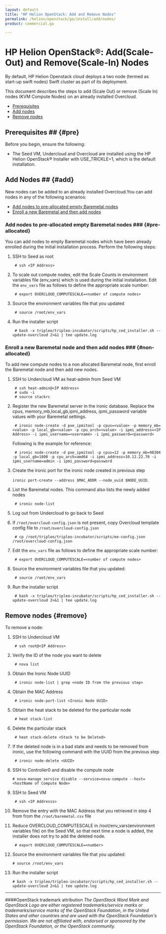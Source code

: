 ```yaml
---
layout: default
title: "HP Helion OpenStack: Add and Remove Nodes"
permalink: /helion/openstack/ga/install/add/nodes/
product: commercial.ga

---
```

<!--UNDER REVISION-->


<script>

function PageRefresh {
onLoad="window.refresh"
}

PageRefresh();

</script>

<!--
<p style="font-size: small;"> <a href="/helion/openstack/install-beta/prereqs/">&#9664; PREV</a> | <a href="/helion/openstack/install-beta-overview/">&#9650; UP</a> | <a href="/helion/openstack/install-beta/vsa/">NEXT &#9654;</a> </p>
-->

# HP Helion OpenStack&reg;: Add(Scale-Out) and Remove(Scale-In) Nodes

<!---This document describes the steps to add and remove nodes (scale in or scale out the VSA and Compute nodes) on an already installed overcloud-->
By default, HP Helion Openstack cloud deploys a two node (termed as start-up swift nodes) Swift cluster as part of its deployment.

This document describes the steps to add (Scale Out) or remove (Scale In) nodes  (KVM Compute Nodes) on an already installed Overcloud. 

- [Prerequisites](#pre)
- [Add nodes](#add)
- [Remove nodes](#remove)

## Prerequisites ## {#pre}

Before you begin, ensure the following:

- The Seed VM, Undercloud and Overcloud are installed using the HP Helion OpenStack&#174; Installer with USE_TRICKLE=1, which is the default installation.

## Add Nodes ## {#add}

New nodes can be added to an already installed Overcloud.You can add nodes in any of the following scenarios:

- [Add nodes to pre-allocated empty Baremetal nodes](#pre-allocated)
- [Enroll a new Baremetal and then add nodes](#non-allocated)

### Add nodes to pre-allocated empty Baremetal nodes ### {#pre-allocated}

You can add nodes to empty Baremetal nodes which have been already enrolled during the initial installation process. Perform the following steps:


1. SSH to Seed as root

 		# ssh <IP Address>

2. To scale out compute nodes, edit the Scale Counts in environment variables file (env_vars) which is used during the initial installation. Edit the `env_vars` file as follows to define the appropriate scale number:

		# export OVERCLOUD_COMPUTESCALE=<number of compute nodes>

3. Source the environment variables file that  you updated  

		# source /root/env_vars

4. Run the installer script

		# bash -x tripleo/tripleo-incubator/scripts/hp_ced_installer.sh --update-overcloud 2>&1 | tee update.log

	<!---If because of some reason, the above command fails, try the alternative approach

		export OVERCLOUD_SCALE_NODES=1
		bash -x tripleo/tripleo-incubator/scripts/hp_ced_installer.sh --skip-install-seed --skip-install-undercloud 2>&1 | tee update.log-->

### Enroll a new Baremetal node and then add nodes ### {#non-allocated}

To add new compute nodes to a non allocated Baremetal node, first enroll the Baremetal node and then add new nodes.

1. SSH to Undercloud VM as heat-admin from Seed VM

	    # ssh heat-admin@<IP Address>
		# sudo -i
		# source stackrc

2. Register the new Baremetal server in the ironic database. Replace the cpus, memory&#095;mb,local&#095;gb,ipmi&#095;address, ipmi&#095;password variable values with your Baremetal settings. 

		# ironic node-create -d pxe_ipmitool -p cpus=<value> -p memory_mb=<value> -p local_gb=<value> -p cpu_arch=<value> -i ipmi_address=<IP Address> -i ipmi_username=<username> -i ipmi_password=<password>

	Following is the example for reference:

		# ironic node-create -d pxe_ipmitool -p cpus=12 -p memory_mb=98304 -p local_gb=1800 -p cpu_arch=amd64 -i ipmi_address=10.12.22.70 -i ipmi_username=admin -i ipmi_password=password

	
3. Create the ironic port for the ironic node created in previous step

	 `ironic port-create --address $MAC_ADDR --node_uuid $NODE_UUID`. 

4. List the Baremetal nodes. This command also lists the newly added nodes

		# ironic node-list

5. Log out from Undercloud to go back to Seed

       
6. If `/root/overcloud-config.json` is not present, copy Overcloud template config file to `/root/overcloud-config.json`
 
		# cp /root/tripleo/tripleo-incubator/scripts/ee-config.json /root/overcloud-config.json


7. Edit the `env_vars` file as follows to define the appropriate scale number:

	
		# export OVERCLOUD_COMPUTESCALE=<number of compute nodes>

4. Source the environment variables file that  you updated:  

		# source /root/env_vars

4. Run the installer script

		# bash -x tripleo/tripleo-incubator/scripts/hp_ced_installer.sh --update-overcloud 2>&1 | tee update.log


## Remove nodes {#remove}

To remove a node:

1. SSH to Undercloud VM

		# ssh root@<IP Address>

2. Verify the ID of the node you want to delete

		# nova list

3. Obtain the Ironic Node UUID 

		# ironic node-list | grep <node ID from the previous step>

4. Obtain the MAC Address 

		# ironic node-port-list <Ironic Node UUID>

5. Obtain the heat stack to be deleted for the particular node 
 
		# heat stack-list

6. Delete the particular stack 
		
		# heat stack-delete <Stack to be Deleted>

7. If the deleted node is in a bad state and needs to be removed from ironic, use the following command with the UUID from the previous step

		# ironic node-delete <UUID>

8. 	SSH to Controller0 and disable the compute node

		# nova-manage service disable --service=nova-compute --host=<hostName of Compute Node>

9. SSH to Seed VM

		# ssh <IP Addresss>

10. Remove the entry with the MAC Address that you retrieved in step 4 from from the `/root/baremetal.csv` file

10. Reduce OVERCLOUD_COMPUTESCALE in /root/env_vars(environment variables file) on the Seed VM, so that next time a node is added, the installer does not try to add the deleted node. 

		 # export OVERCLOUD_COMPUTESCALE=<number>

11. Source the environment variables file that  you updated:  

		# source /root/env_vars

12. Run the installer script

		# bash -x tripleo/tripleo-incubator/scripts/hp_ced_installer.sh --update-overcloud 2>&1 | tee update.log


----
####OpenStack trademark attribution
*The OpenStack Word Mark and OpenStack Logo are either registered trademarks/service marks or trademarks/service marks of the OpenStack Foundation, in the United States and other countries and are used with the OpenStack Foundation's permission. We are not affiliated with, endorsed or sponsored by the OpenStack Foundation, or the OpenStack community.*

     
